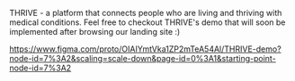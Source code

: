 THRIVE - a platform that connects people who are living and thriving with medical conditions. Feel free to checkout THRIVE's demo that will soon be implemented after browsing our landing site :)  

https://www.figma.com/proto/OIAIYmtVka1ZP2mTeA54Al/THRIVE-demo?node-id=7%3A2&scaling=scale-down&page-id=0%3A1&starting-point-node-id=7%3A2
